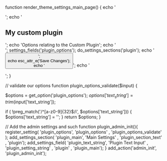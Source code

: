 function render_theme_settings_main_page() {
  echo '<div>';
  echo '<h2>My custom plugin</h2>';
  echo 'Options relating to the Custom Plugin';
  echo '<form action="options.php" method="post">';
  settings_fields('plugin_options');
  do_settings_sections('plugin');
  echo '<input name="Submit" type="submit" value="';
  echo esc_attr_e('Save Changes');
  echo '" />';
  echo '</form></div>';
}





// validate our options
function plugin_options_validate($input) {

  $options = get_option('plugin_options');
  $options['text_string'] = trim($input['text_string']);

  if ( !preg_match('/^[a-z0-9]{32}$/i', $options['text_string'])) {
    $options['text_string'] = '';
  }
  return $options;
}




// Add the admin settings and such
function plugin_admin_init(){
  register_setting(     'plugin_options',     'plugin_options'    , 'plugin_options_validate' );
  add_settings_section( 'plugin_main',        'Main Settings'     , 'plugin_section_text'     , 'plugin');
  add_settings_field(   'plugin_text_string', 'Plugin Text Input' , 'plugin_setting_string'   , 'plugin'  , 'plugin_main');
}
add_action('admin_init', 'plugin_admin_init');